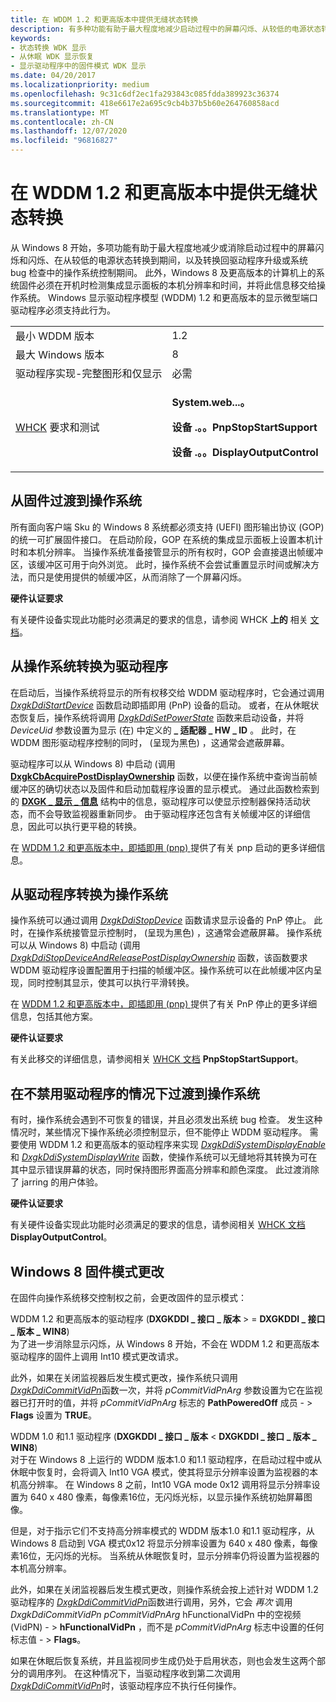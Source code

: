 ```yaml
---
title: 在 WDDM 1.2 和更高版本中提供无缝状态转换
description: 有多种功能有助于最大程度地减少启动过程中的屏幕闪烁、从较低的电源状态转换和转换回操作系统控制。
keywords:
- 状态转换 WDK 显示
- 从休眠 WDK 显示恢复
- 显示驱动程序中的固件模式 WDK 显示
ms.date: 04/20/2017
ms.localizationpriority: medium
ms.openlocfilehash: 9c31c6df2ec1fa293843c085fdda389923c36374
ms.sourcegitcommit: 418e6617e2a695c9cb4b37b5b60e264760858acd
ms.translationtype: MT
ms.contentlocale: zh-CN
ms.lasthandoff: 12/07/2020
ms.locfileid: "96816827"
---
```

# <a name="providing-seamless-state-transitions-in-wddm-12-and-later"></a>在 WDDM 1.2 和更高版本中提供无缝状态转换


从 Windows 8 开始，多项功能有助于最大程度地减少或消除启动过程中的屏幕闪烁和闪烁、在从较低的电源状态转换到期间，以及转换回驱动程序升级或系统 bug 检查中的操作系统控制期间。 此外，Windows 8 及更高版本的计算机上的系统固件必须在开机时检测集成显示面板的本机分辨率和时间，并将此信息移交给操作系统。 Windows 显示驱动程序模型 (WDDM) 1.2 和更高版本的显示微型端口驱动程序必须支持此行为。

<table>
<colgroup>
<col width="50%" />
<col width="50%" />
</colgroup>
<tbody>
<tr class="odd">
<td align="left">最小 WDDM 版本</td>
<td align="left">1.2</td>
</tr>
<tr class="even">
<td align="left">最大 Windows 版本</td>
<td align="left">8</td>
</tr>
<tr class="odd">
<td align="left">驱动程序实现-完整图形和仅显示</td>
<td align="left">必需</td>
</tr>
<tr class="even">
<td align="left"><a href="/windows-hardware/test/hlk/windows-hardware-lab-kit" data-raw-source="[WHCK](/windows-hardware/test/hlk/windows-hardware-lab-kit)">WHCK</a> 要求和测试</td>
<td align="left"><p><strong>System.web...。</strong></p>
<p><strong>设备 .。。PnpStopStartSupport</strong></p>
<p><strong>设备 .。。DisplayOutputControl</strong></p></td>
</tr>
</tbody>
</table>

 

## <a name="span-idtransition_from_firmware_to_operating_systemspanspan-idtransition_from_firmware_to_operating_systemspanspan-idtransition_from_firmware_to_operating_systemspantransition-from-firmware-to-operating-system"></a><span id="Transition_from_firmware_to_operating_system"></span><span id="transition_from_firmware_to_operating_system"></span><span id="TRANSITION_FROM_FIRMWARE_TO_OPERATING_SYSTEM"></span>从固件过渡到操作系统


所有面向客户端 Sku 的 Windows 8 系统都必须支持 (UEFI) 图形输出协议 (GOP) 的统一可扩展固件接口。 在启动阶段，GOP 在系统的集成显示面板上设置本机计时和本机分辨率。 当操作系统准备接管显示的所有权时，GOP 会直接退出帧缓冲区，该缓冲区可用于向外浏览。 此时，操作系统不会尝试重置显示时间或解决方法，而只是使用提供的帧缓冲区，从而消除了一个屏幕闪烁。

**硬件认证要求**

有关硬件设备实现此功能时必须满足的要求的信息，请参阅 WHCK **上的** 相关 [文档](/windows-hardware/test/hlk/windows-hardware-lab-kit)。

## <a name="span-idtransition_from_operating_system_to_driverspanspan-idtransition_from_operating_system_to_driverspanspan-idtransition_from_operating_system_to_driverspantransition-from-operating-system-to-driver"></a><span id="Transition_from_operating_system_to_driver"></span><span id="transition_from_operating_system_to_driver"></span><span id="TRANSITION_FROM_OPERATING_SYSTEM_TO_DRIVER"></span>从操作系统转换为驱动程序


在启动后，当操作系统将显示的所有权移交给 WDDM 驱动程序时，它会通过调用 [*DxgkDdiStartDevice*](/windows-hardware/drivers/ddi/dispmprt/nc-dispmprt-dxgkddi_start_device) 函数启动即插即用 (PnP) 设备的启动。 或者，在从休眠状态恢复后，操作系统将调用 [*DxgkDdiSetPowerState*](/windows-hardware/drivers/ddi/dispmprt/nc-dispmprt-dxgkddi_set_power_state) 函数来启动设备，并将 *DeviceUid* 参数设置为显示 (在) 中定义的 **\_ 适配器 \_ HW \_ ID** 。 此时，在 WDDM 图形驱动程序控制的同时， (呈现为黑色) ，这通常会遮蔽屏幕。

驱动程序可以从 Windows 8) 中启动 (调用 [**DxgkCbAcquirePostDisplayOwnership**](/windows-hardware/drivers/ddi/dispmprt/nc-dispmprt-dxgkcb_acquire_post_display_ownership) 函数，以便在操作系统中查询当前帧缓冲区的确切状态以及固件和启动加载程序设置的显示模式。 通过此函数检索到的 [**DXGK \_ 显示 \_ 信息**](/windows-hardware/drivers/ddi/d3dkmdt/ns-d3dkmdt-_dxgk_display_information) 结构中的信息，驱动程序可以使显示控制器保持活动状态，而不会导致监视器重新同步。 由于驱动程序还包含有关帧缓冲区的详细信息，因此可以执行更平稳的转换。

在 [WDDM 1.2 和更高版本中，即插即用 (pnp) ](plug-and-play--pnp--start-and-stop-cases.md)提供了有关 pnp 启动的更多详细信息。

## <a name="span-idtransition_from_driver_to_operating_systemspanspan-idtransition_from_driver_to_operating_systemspanspan-idtransition_from_driver_to_operating_systemspantransition-from-driver-to-operating-system"></a><span id="Transition_from_driver_to_operating_system"></span><span id="transition_from_driver_to_operating_system"></span><span id="TRANSITION_FROM_DRIVER_TO_OPERATING_SYSTEM"></span>从驱动程序转换为操作系统


操作系统可以通过调用 [*DxgkDdiStopDevice*](/windows-hardware/drivers/ddi/dispmprt/nc-dispmprt-dxgkddi_stop_device) 函数请求显示设备的 PnP 停止。 此时，在操作系统接管显示控制时， (呈现为黑色) ，这通常会遮蔽屏幕。 操作系统可以从 Windows 8) 中启动 (调用 [*DxgkDdiStopDeviceAndReleasePostDisplayOwnership*](/windows-hardware/drivers/ddi/dispmprt/nc-dispmprt-dxgkddi_stop_device_and_release_post_display_ownership) 函数，该函数要求 WDDM 驱动程序设置配置用于扫描的帧缓冲区。操作系统可以在此帧缓冲区内呈现，同时控制其显示，使其可以执行平滑转换。

在 [WDDM 1.2 和更高版本中，即插即用 (pnp) ](plug-and-play--pnp--start-and-stop-cases.md)提供了有关 PnP 停止的更多详细信息，包括其他方案。

**硬件认证要求**

有关此移交的详细信息，请参阅相关 [WHCK 文档](/windows-hardware/test/hlk/windows-hardware-lab-kit) **PnpStopStartSupport**。

## <a name="span-idtransition_to_operating_system_without_disabling_driverspanspan-idtransition_to_operating_system_without_disabling_driverspanspan-idtransition_to_operating_system_without_disabling_driverspantransition-to-operating-system-without-disabling-driver"></a><span id="Transition_to_operating_system_without_disabling_driver"></span><span id="transition_to_operating_system_without_disabling_driver"></span><span id="TRANSITION_TO_OPERATING_SYSTEM_WITHOUT_DISABLING_DRIVER"></span>在不禁用驱动程序的情况下过渡到操作系统


有时，操作系统会遇到不可恢复的错误，并且必须发出系统 bug 检查。 发生这种情况时，某些情况下操作系统必须控制显示，但不能停止 WDDM 驱动程序。 需要使用 WDDM 1.2 和更高版本的驱动程序来实现 [*DxgkDdiSystemDisplayEnable*](/windows-hardware/drivers/ddi/dispmprt/nc-dispmprt-dxgkddi_system_display_enable) 和 [*DxgkDdiSystemDisplayWrite*](/windows-hardware/drivers/ddi/dispmprt/nc-dispmprt-dxgkddi_system_display_write) 函数，使操作系统可以无缝地将其转换为可在其中显示错误屏幕的状态，同时保持图形界面高分辨率和颜色深度。 此过渡消除了 jarring 的用户体验。

**硬件认证要求**

有关硬件设备实现此功能时必须满足的要求的信息，请参阅相关 [WHCK 文档](/windows-hardware/test/hlk/windows-hardware-lab-kit) **DisplayOutputControl**。

## <a name="span-idwindows_8_firmware_mode_changesspanspan-idwindows_8_firmware_mode_changesspanspan-idwindows_8_firmware_mode_changesspanwindows-8-firmware-mode-changes"></a><span id="Windows_8_firmware_mode_changes"></span><span id="windows_8_firmware_mode_changes"></span><span id="WINDOWS_8_FIRMWARE_MODE_CHANGES"></span>Windows 8 固件模式更改


在固件向操作系统移交控制权之前，会更改固件的显示模式：

<span id="_1.2_and_later_drivers__dxgkddi_interface_version____dxgkddi_interface_version_win8_"></span><span id="_1.2_AND_LATER_DRIVERS__DXGKDDI_INTERFACE_VERSION____DXGKDDI_INTERFACE_VERSION_WIN8_"></span>WDDM 1.2 和更高版本的驱动程序 (**DXGKDDI \_ 接口 \_ 版本** &gt; =  **DXGKDDI \_ 接口 \_ 版本 \_ WIN8**)   
为了进一步消除显示闪烁，从 Windows 8 开始，不会在 WDDM 1.2 和更高版本驱动程序的固件上调用 Int10 模式更改请求。

此外，如果在关闭监视器后发生模式更改，操作系统只调用 [*DxgkDdiCommitVidPn*](/windows-hardware/drivers/ddi/d3dkmddi/nc-d3dkmddi-dxgkddi_commitvidpn)函数一次，并将 *pCommitVidPnArg* 参数设置为它在监视器已打开时的值，并将 *pCommitVidPnArg* 标志的 **PathPoweredOff** 成员 - &gt; **Flags** 设置为 **TRUE**。

<span id="_1.0_and_1.1_drivers__DXGKDDI_INTERFACE_VERSION___DXGKDDI_INTERFACE_VERSION_WIN8_"></span><span id="_1.0_and_1.1_drivers__dxgkddi_interface_version___dxgkddi_interface_version_win8_"></span><span id="_1.0_AND_1.1_DRIVERS__DXGKDDI_INTERFACE_VERSION___DXGKDDI_INTERFACE_VERSION_WIN8_"></span>WDDM 1.0 和1.1 驱动程序 (**DXGKDDI \_ 接口 \_ 版本** &lt; **DXGKDDI \_ 接口 \_ 版本 \_ WIN8**)   
对于在 Windows 8 上运行的 WDDM 版本1.0 和1.1 驱动程序，在启动过程中或从休眠中恢复时，会将调入 Int10 VGA 模式，使其将显示分辨率设置为监视器的本机高分辨率。 在 Windows 8 之前，Int10 VGA mode 0x12 调用将显示分辨率设置为 640 x 480 像素，每像素16位，无闪烁光标，以显示操作系统初始屏幕图像。

但是，对于指示它们不支持高分辨率模式的 WDDM 版本1.0 和1.1 驱动程序，从 Windows 8 启动到 VGA 模式0x12 将显示分辨率设置为 640 x 480 像素，每像素16位，无闪烁的光标。 当系统从休眠恢复时，显示分辨率仍将设置为监视器的本机高分辨率。

此外，如果在关闭监视器后发生模式更改，则操作系统会按上述针对 WDDM 1.2 驱动程序的 [*DxgkDdiCommitVidPn*](/windows-hardware/drivers/ddi/d3dkmddi/nc-d3dkmddi-dxgkddi_commitvidpn)函数进行调用，另外，它会 *再次* 调用 *DxgkDdiCommitVidPn* *pCommitVidPnArg* hFunctionalVidPn 中的空视频 (VidPN) - &gt; **hFunctionalVidPn** ，而不是 *pCommitVidPnArg* 标志中设置的任何标志值 - &gt; **Flags**。

如果在休眠后恢复系统，并且监视同步生成仍处于启用状态，则也会发生这两个部分的调用序列。 在这种情况下，当驱动程序收到第二次调用 [*DxgkDdiCommitVidPn*](/windows-hardware/drivers/ddi/d3dkmddi/nc-d3dkmddi-dxgkddi_commitvidpn)时，该驱动程序应不执行任何操作。

